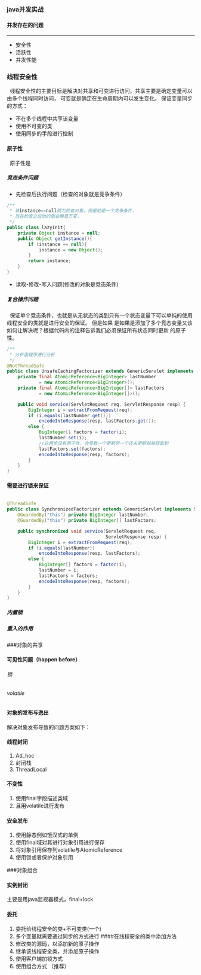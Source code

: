 ### java并发实战
#### 并发存在的问题
*** 
* 安全性
* 活跃性
* 并发性能

### 线程安全性
&nbsp;&nbsp;线程安全性的主要目标是解决对共享和可变进行访问，共享主要是确定变量可以由多个线程同时访问，
可变就是确定在生命周期内可以发生变化。
保证变量同步的方式：
* 不在多个线程中共享该变量
* 使用不可变的类
* 使用同步的手段进行控制

#### 原子性
&nbsp;&nbsp;原子性是
##### 竞态条件问题
* 先检查后执行问题（检查的对象就是竞争条件）
```java
/**
 * 该instance==null就为检查对象，但是他是一个竞争条件，
 * 当在检查之后他的值会瞬息万变。
 */
public class lazyInit{
    private Object instance = null;
    public Object getInstance(){
        if (instance == null){
            instance = new Object();
        }
        return instance;
    } 
}

```
* 读取-修改-写入问题(修改的对象是竞态条件)
##### 复合操作问题
&nbsp;&nbsp;保证单个竞态条件，也就是从无状态的类到只有一个状态变量下可以单纯的使用线程安全的类就是进行安全的保证。
但是如果 是如果是添加了多个竞态变量又该如何让解决呢？根据代码内的注释告诉我们必须保证所有状态同时更新
的原子性。

```java
/**
 * 分析面程序进行分析
 */
@NotThreadSafe
public class UnsafeCachingFactorizer extends GenericServlet implements Servlet {
    private final AtomicReference<BigInteger> lastNumber
            = new AtomicReference<BigInteger>();
    private final AtomicReference<BigInteger[]> lastFactors
            = new AtomicReference<BigInteger[]>();

    public void service(ServletRequest req, ServletResponse resp) {
        BigInteger i = extractFromRequest(req);
        if (i.equals(lastNumber.get()))
            encodeIntoResponse(resp, lastFactors.get());
        else {
            BigInteger[] factors = factor(i);
            lastNumber.set(i);
            //这两步没有原子性，会导致一个更新另一个还未更新就被获取到
            lastFactors.set(factors);
            encodeIntoResponse(resp, factors);
        }
    }
}
```

#### 需要进行锁来保证
```java

@ThreadSafe
public class SynchronizedFactorizer extends GenericServlet implements Servlet {
    @GuardedBy("this") private BigInteger lastNumber;
    @GuardedBy("this") private BigInteger[] lastFactors;

    public synchronized void service(ServletRequest req,
                                     ServletResponse resp) {
        BigInteger i = extractFromRequest(req);
        if (i.equals(lastNumber))
            encodeIntoResponse(resp, lastFactors);
        else {
            BigInteger[] factors = factor(i);
            lastNumber = i;
            lastFactors = factors;
            encodeIntoResponse(resp, factors);
        }
    }
}
```
##### 内置锁
##### 重入的作用

###对象的共享
#### 可见性问题（happen before）
###### 锁
###### volatile

#### 对象的发布与逸出
解决对象发布导致的问题方案如下：
#### 线程封闭
1. Ad_hoc
2. 封闭栈
3. ThreadLocal
#### 不变性
1. 使用final字段描述类域
2. 且用volatile进行发布
#### 安全发布
1. 使用静态例如饿汉式的单例
2. 使用final域对其进行对象引用进行保存
3. 将对象引用保存到volatile与AtomicReference
4. 使用锁或者保护对象引用

###对象组合
#### 实例封闭
主要是用java监视器模式，final+lock
#### 委托
1. 委托给线程安全的类+不可变类(一个)
2. 多个变量就需要通过同步的方式进行
####在线程安全的类中添加方法
1. 修改类的源码，以添加新的原子操作
2. 继承该线程安全类，并添加原子操作
3. 使用客户端加锁方式
4. 使用组合方式 （推荐）


